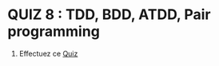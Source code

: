 # QUIZ 8 : TDD, BDD, ATDD, Pair programming

1. Effectuez ce [Quiz](https://docs.google.com/forms/d/e/1FAIpQLSevs3dPP4KMAZAZQxyCB4dQmYFOnPiTr8Sv-VrDCp1AX3upDQ/viewform)